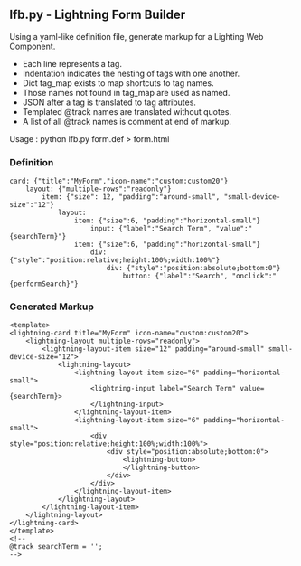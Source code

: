 ## lfb.py - Lightning Form Builder

Using a yaml-like definition file, generate markup for a Lighting Web Component. 

* Each line represents a tag. 
* Indentation indicates the nesting of tags with one another. 
* Dict tag_map exists to map shortcuts to tag names.
* Those names not found in tag_map are used as named.
* JSON after a tag is translated to tag attributes.
* Templated @track names are translated without quotes.
* A list of all @track names is comment at end of markup.

Usage : python lfb.py form.def > form.html

### Definition
```
card: {"title":"MyForm","icon-name":"custom:custom20"}
    layout: {"multiple-rows":"readonly"}
        item: {"size": 12, "padding":"around-small", "small-device-size":"12"}
            layout:
                item: {"size":6, "padding":"horizontal-small"}
                    input: {"label":"Search Term", "value":"{searchTerm}"}
                item: {"size":6, "padding":"horizontal-small"}
                    div: {"style":"position:relative;height:100%;width:100%"}
                        div: {"style":"position:absolute;bottom:0"}
                            button: {"label":"Search", "onclick":"{performSearch}"}
```

### Generated Markup
```
<template>
<lightning-card title="MyForm" icon-name="custom:custom20">
    <lightning-layout multiple-rows="readonly">
        <lightning-layout-item size="12" padding="around-small" small-device-size="12">
            <lightning-layout>
                <lightning-layout-item size="6" padding="horizontal-small">
                    <lightning-input label="Search Term" value={searchTerm}>
                    </lightning-input>
                </lightning-layout-item>
                <lightning-layout-item size="6" padding="horizontal-small">
                    <div style="position:relative;height:100%;width:100%">
                        <div style="position:absolute;bottom:0">
                            <lightning-button>
                            </lightning-button>
                        </div>
                    </div>
                </lightning-layout-item>
            </lightning-layout>
        </lightning-layout-item>
    </lightning-layout>
</lightning-card>
</template>
<!--
@track searchTerm = '';
-->
```